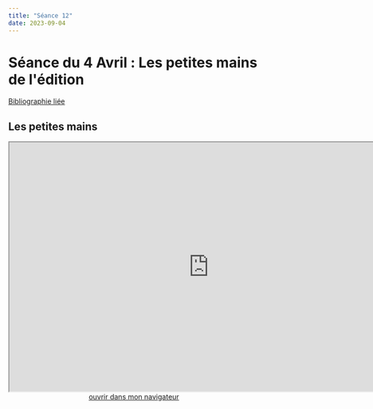 ```yaml
--- 
title: "Séance 12"
date: 2023-09-04
---
```



# Séance du 4 Avril : Les petites mains de l'édition

[Bibliographie liée](https://www.zotero.org/groups/4823133/FRA3826-2023/collections/DWCT6EQH)

## Les petites mains

<iframe src="https://mmellet.github.io/FRA3826_2023/slides/Seance-12-1.html" title="description"  height="500" width="800" allowfullscreen="allowfullscreen"></iframe>

<div style="text-align:center">
<a href="https://mmellet.github.io/FRA3826_2023/slides/Seance-12-1.html" target="_blank">ouvrir dans mon navigateur</a>
</div>
